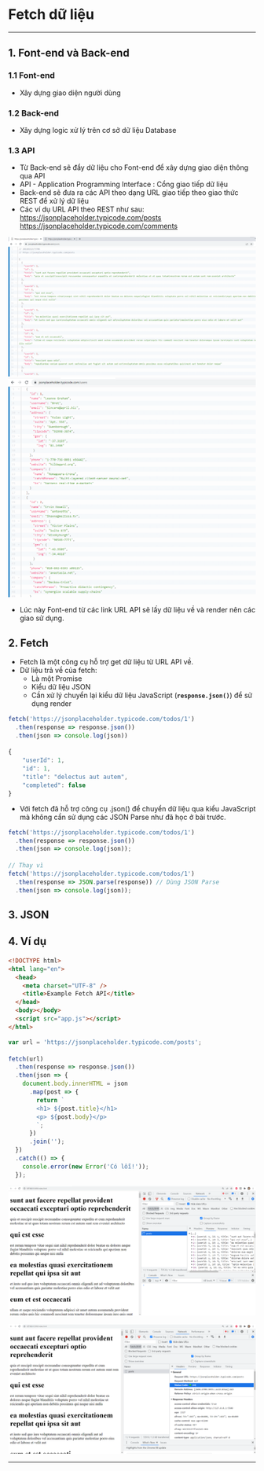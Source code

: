 # Fetch dữ liệu

---

## 1. Font-end và Back-end

### 1.1 Font-end

- Xây dựng giao diện người dùng

### 1.2 Back-end

- Xây dựng logic xử lý trên cơ sở dữ liệu Database

### 1.3 API

- Từ Back-end sẽ đẩy dữ liệu cho Font-end để xây dựng giao diện thông qua API
- API - Application Programming Interface : Cổng giao tiếp dữ liệu
- Back-end sẽ đưa ra các API theo dạng URL giao tiếp theo giao thức REST để xử lý dữ liệu
- Các ví dụ URL API theo REST như sau:
  https://jsonplaceholder.typicode.com/posts
  https://jsonplaceholder.typicode.com/comments

![URL API](Javascript/f8.javascrip.basic/detail/phan05-094/images/001.png 'posts')
![URL API](Javascript/f8.javascrip.basic/detail/phan05-094/images/002.png 'comments')

- Lúc này Font-end từ các link URL API sẽ lấy dữ liệu về và render nên các giao sử dụng.

## 2. Fetch

- Fetch là một công cụ hỗ trợ get dữ liệu từ URL API về.
- Dữ liệu trả về của fetch:
  - Là một Promise
  - Kiểu dữ liệu JSON
  - Cần xử lý chuyển lại kiểu dữ liệu JavaScript (**`response.json()`**) để sử dụng render

```js
fetch('https://jsonplaceholder.typicode.com/todos/1')
  .then(response => response.json())
  .then(json => console.log(json))

{
	"userId": 1,
	"id": 1,
	"title": "delectus aut autem",
	"completed": false
}
```

- Với fetch đã hỗ trợ công cụ .json() để chuyển dữ liệu qua kiểu JavaScript mà không cần sử dụng các JSON Parse như đã học ở bài trước.

```js
fetch('https://jsonplaceholder.typicode.com/todos/1')
  .then(response => response.json())
  .then(json => console.log(json));

// Thay vì
fetch('https://jsonplaceholder.typicode.com/todos/1')
  .then(response => JSON.parse(response)) // Dùng JSON Parse
  .then(json => console.log(json));
```

## 3. JSON

## 4. Ví dụ

```html
<!DOCTYPE html>
<html lang="en">
  <head>
    <meta charset="UTF-8" />
    <title>Example Fetch API</title>
  </head>
  <body></body>
  <script src="app.js"></script>
</html>
```

```js
var url = 'https://jsonplaceholder.typicode.com/posts';

fetch(url)
  .then(response => response.json())
  .then(json => {
    document.body.innerHTML = json
      .map(post => {
        return `
        <h1> ${post.title}</h1>
        <p> ${post.body}</p>
        `;
      })
      .join('');
  })
  .catch(() => {
    console.error(new Error('Có lỗi!'));
  });
```

![URL API](Javascript/f8.javascrip.basic/detail/phan05-094/images/003.png 'posts')

![URL API](Javascript/f8.javascrip.basic/detail/phan05-094/images/004.png 'posts')

---

